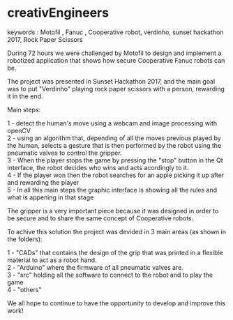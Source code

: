 # creativEngineers
keywords : Motofil , Fanuc , Cooperative robot, verdinho, sunset hackathon 2017, Rock Paper Scissors

During 72 hours we were challenged by Motofil to design and implement a robotized application that shows how secure Cooperative Fanuc robots can be.

The project was presented in Sunset Hackathon 2017, and the main goal was to put "Verdinho" playing rock paper scissors with a person, rewarding it in the end. 

Main steps:

1 -  detect the human's move using a webcam and image processing with openCV  
2 - using an algorithm that, depending of all the moves previous played by the human, selects a gesture that is then performed by the robot using the pneumatic valves to control the gripper.  
3 - When the player stops the game by pressing the "stop" button in the Qt interface, the robot decides who wins and acts acordingly to it.  
4 - If the player won then the robot searches for an apple picking it up after and rewarding the player  
5 - In all this main steps the graphic interface is showing all the rules and  what is appening in that stage

The gripper is a very important piece because it was designed in order to be secure and to share the same concept of Cooperative robots. 

To achive this solution the project was devided in 3 main areas (as shown in the folders):

1 - "CADs" that contains the design of the grip that was  printed in a flexible material to act as a robot hand.   
2 - "Arduino" where the firmware of all pneumatic valves are.  
3 - "src" holding all the software to connect to the robot and to play the game  
4 - "others" 


We all hope to continue to have the opportunity to develop and improve this work!
